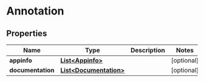 
# Annotation

## Properties
Name | Type | Description | Notes
------------ | ------------- | ------------- | -------------
**appinfo** | [**List&lt;Appinfo&gt;**](Appinfo.md) |  |  [optional]
**documentation** | [**List&lt;Documentation&gt;**](Documentation.md) |  |  [optional]



